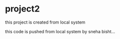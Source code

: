 # project2
this project is created from local system

this code is pushed from local system by sneha bisht...
